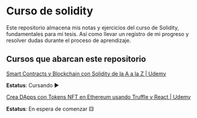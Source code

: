 # Curso de solidity

Este repositorio almacena mis notas y ejercicios del curso de Solidity, fundamentales para mi tesis. Así como llevar un registro de mi progreso y resolver dudas durante el proceso de aprendizaje. 

## Cursos que abarcan este repositorio

[Smart Contracts y Blockchain con Solidity de la A a la Z | Udemy](https://www.udemy.com/course/solidity-a-z/)

**Estatus**: Cursando ▶️

[Crea DApps con Tokens NFT en Ethereum usando Truffle y React | Udemy](https://www.udemy.com/course/tokens-nft-en-ethereum-con-truffle-y-react/)

**Estatus**: En espera de comenzar 🟨